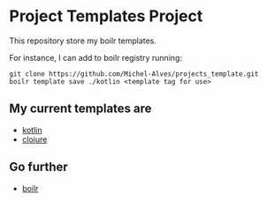# Project Templates Project

This repository store my boilr templates.

For instance, I can add to boilr registry running: 
```
git clone https://github.com/Michel-Alves/projects_template.git
boilr template save ./kotlin <template tag for use>
```

## My current templates are

- [kotlin](./kotlin/README.md)
- [clojure](./clojure/README.md)


## Go further

- [boilr](https://github.com/tmrts/boilr)
